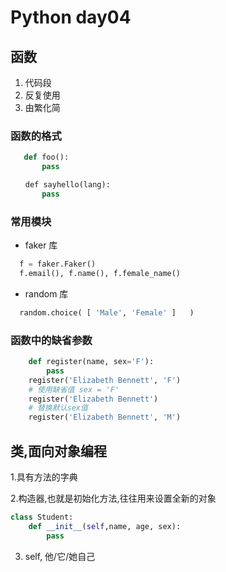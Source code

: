 # Python day04

## 函数
1. 代码段
2. 反复使用
3. 由繁化简
   

### 函数的格式
``` Python
   def foo():
       pass
```

``` python
　　def sayhello(lang):
       pass
```

### 常用模块
* faker 库
```python
  f = faker.Faker()
  f.email(), f.name(), f.female_name()
```
* random 库
```python
  random.choice( [ 'Male', 'Female' ]   )
```

### 函数中的缺省参数
```python
    def register(name, sex='F'):
        pass
    register('Elizabeth Bennett', 'F')
    # 使用缺省值 sex = 'F'
    register('Elizabeth Bennett')  
    # 替换默认sex值
    register('Elizabeth Bennett', 'M')
```
## 类,面向对象编程

1.具有方法的字典

2.构造器,也就是初始化方法,往往用来设置全新的对象 
```python
class Student:
    def __init__(self,name, age, sex):
        pass
```
3. self, 他/它/她自己
